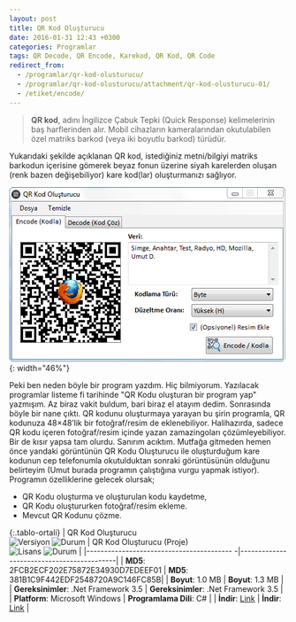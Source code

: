 ```yaml
---
layout: post
title: QR Kod Oluşturucu
date: 2016-01-31 12:43 +0300
categories: Programlar
tags: QR Decode, QR Encode, Karekod, QR Kod, QR Code
redirect_from:
  - /programlar/qr-kod-olusturucu/
  - /programlar/qr-kod-olusturucu/attachment/qr-kod-olusturucu-01/
  - /etiket/encode/
---
```

>**QR kod**, adını İngilizce Çabuk Tepki (Quick Response) kelimelerinin baş harflerinden alır. Mobil cihazların kameralarından okutulabilen özel matriks barkod (veya iki boyutlu barkod) türüdür.

Yukarıdaki şekilde açıklanan QR kod, istediğiniz metni/bilgiyi matriks barkodun içerisine gömerek beyaz fonun üzerine siyah karelerden oluşan (renk bazen değişebiliyor) kare kod(lar) oluşturmanızı sağlıyor.

![qr-kod-olusturucu](/images/programlar/qr-kod-olusturucu.png){: width="46%"}

Peki ben neden böyle bir program yazdım. Hiç bilmiyorum. Yazılacak programlar listeme fi tarihinde "QR Kodu oluşturan bir program yap" yazmışım. Az biraz vakit buldum, bari biraz el atayım dedim. Sonrasında böyle bir nane çıktı. QR kodunu oluşturmaya yarayan bu şirin programla, QR kodunuza 48×48’lik bir fotoğraf/resim de eklenebiliyor. Halihazırda, sadece QR kodu içeren fotoğraf/resim içinde yazan zamazingoları çözümleyebiliyor. Bir de kısır yapsa tam olurdu. Sanırım acıktım. Mutfağa gitmeden hemen önce yandaki görüntünün QR Kodu Oluşturucu ile oluşturduğum kare kodunun cep telefonumla okutulduktan sonraki görüntüsünün olduğunu belirteyim (Umut burada programın çalıştığına vurgu yapmak istiyor). Programın özelliklerine gelecek olursak;

- QR Kodu oluşturma ve oluşturulan kodu kaydetme,
- QR Kodu oluştururken fotoğraf/resim ekleme.
- Mevcut QR Kodunu çözme.

{:.tablo-ortali}
| QR Kod Oluşturucu <br>![Versiyon](https://img.shields.io/badge/Versiyon-1.00-blueviolet.svg?style=flat) ![Durum](https://img.shields.io/badge/Durum-Çalışıyor-success.svg?style=flat) | QR Kod Oluşturucu  (Proje)<br>![Lisans](https://img.shields.io/badge/Lisans-MIT-blue.svg?style=flat) ![Durum](https://img.shields.io/badge/Proje-Kodlar_Gözden_Gecirilecek-red.svg?style=flat) |
|----------------------------------------- -|-------------------------------------------|
| **MD5**: 2FCB2ECF202E75872E34930D7EDEEF01 | **MD5**: 381B1C9F442EDF2548720A9C146FC85B| 
| **Boyut**: 1.0 MB                       | **Boyut**: 1.3 MB                         |
| **Gereksinimler**: .Net Framework 3.5     | **Gereksinimler**: .Net Framework 3.5     |
| **Platform**: Microsoft Windows           | **Programlama Dili**: C#                  |
| **İndir**: [Link](https://www.dropbox.com/s/q539x91dfxbc13u/qr-kod-olusturucu.zip?dl=1)         | **İndir**: [Link](https://www.dropbox.com/s/bp1nyx43s96nnzz/qr-kod-olusturucu-proje.zip?dl=1)                      |